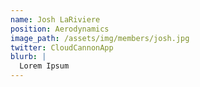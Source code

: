 ```yaml
---
name: Josh LaRiviere
position: Aerodynamics
image_path: /assets/img/members/josh.jpg
twitter: CloudCannonApp
blurb: | 
  Lorem Ipsum
---
```

